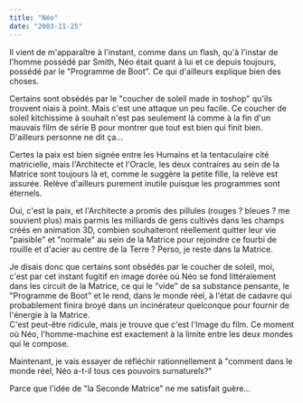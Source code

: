```yaml
---
title: "Néo"
date: "2003-11-25"
---
```


Il vient de m'apparaître à l'instant, comme dans un flash, qu'à l'instar de l'homme possédé par Smith, Néo était quant à lui et ce depuis toujours, possédé par le "Programme de Boot". Ce qui d'ailleurs explique bien des choses.

Certains sont obsédés par le "coucher de soleil made in toshop" qu'ils trouvent niais à point. Mais c'est une attaque un peu facile. Ce coucher de soleil kitchissime à souhait n'est pas seulement là comme à la fin d'un mauvais film de série B pour montrer que tout est bien qui finit bien. D'ailleurs personne ne dit ça...

Certes la paix est bien signée entre les Humains et la tentaculaire cité matricielle, mais l'Architecte et l'Oracle, les deux contraires au sein de la Matrice sont toujours là et, comme le suggère la petite fille, la relève est assurée. Relève d'ailleurs purement inutile puisque les programmes sont éternels.

Oui, c'est la paix, et l'Architecte a promis des pillules (rouges ? bleues ? me souvient plus) mais parmis les milliards de gens cultivés dans les champs créés en animation 3D, combien souhaiteront réellement quitter leur vie "paisible" et "normale" au sein de la Matrice pour rejoindre ce fourbi de rouille et d'acier au centre de la Terre ? Perso, je reste dans la Matrice.

Je disais donc que certains sont obsédés par le coucher de soleil, moi, c'est par cet instant fugitif en image dorée où Néo se fond littéralement dans les circuit de la Matrice, ce qui le "vide" de sa substance pensante, le "Programme de Boot" et le rend, dans le monde réel, à l'état de cadavre qui probablement finira broyé dans un incinérateur quelconque pour fournir de l'énergie à la Matrice.  
C'est peut-être ridicule, mais je trouve que c'est l'Image du film. Ce moment où Néo, l'homme-machine est exactement à la limite entre les deux mondes qui le compose.

Maintenant, je vais essayer de réfléchir rationnellement à "comment dans le monde réel, Néo a-t-il tous ces pouvoirs surnaturels?"

Parce que l'idée de "la Seconde Matrice" ne me satisfait guère...
